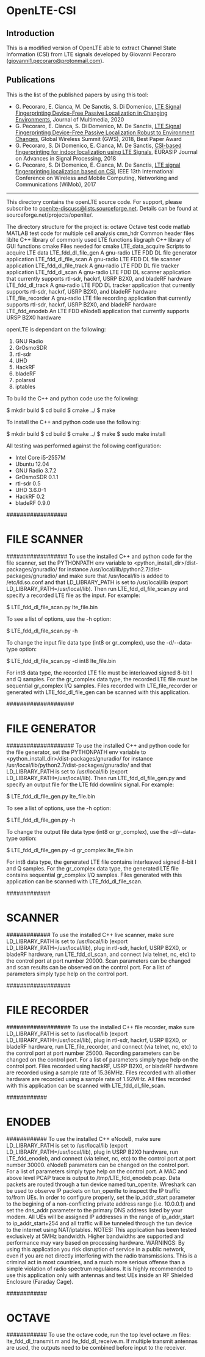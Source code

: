 # OpenLTE-CSI

## Introduction

This is a modified version of OpenLTE able to extract Channel State Information (CSI) from LTE signals developed by Giovanni Pecoraro (giovanni1.pecoraro@protonmail.com).

## Publications

This is the list of the published papers by using this tool:

- G. Pecoraro, E. Cianca, M. De Sanctis, S. Di Domenico, [LTE Signal Fingerprinting Device-Free Passive Localization in Changing Environments](https://journals.riverpublishers.com/index.php/JMM/article/view/947), Journal of Multimedia, 2020
- G. Pecoraro, E. Cianca, S. Di Domenico, M. De Sanctis, [LTE Signal Fingerprinting Device-Free Passive Localization Robust to Environment Changes](https://ieeexplore.ieee.org/abstract/document/8686686), Global Wireless Summit (GWS), 2018, Best Paper Award 
- G. Pecoraro, S. Di Domenico, E. Cianca, M. De Sanctis, [CSI-based fingerprinting for indoor localization using LTE Signals](https://link.springer.com/article/10.1186/s13634-018-0563-7), EURASIP Journal on Advances in Signal Processing, 2018
- G. Pecoraro, S. Di Domenico, E. Cianca, M. De Sanctis, [LTE signal fingerprinting localization based on CSI](https://ieeexplore.ieee.org/abstract/document/8115803), IEEE 13th International Conference on Wireless and Mobile Computing, Networking and Communications (WiMob), 2017

*****************************************************************************************************

This directory contains the openLTE source code.  For support, please
subscribe to openlte-discuss@lists.sourceforge.net.  Details can be
found at sourceforge.net/projects/openlte/.

The directory structure for the project is:
octave                Octave test code
matlab		      MATLAB test code for multiple cell analysis
cmn_hdr               Common header files
liblte                C++ library of commonly used LTE functions
libgraph              C++ library of GUI functions
cmake                 Files needed for cmake
LTE_data_acquire      Scripts to acquire LTE data
LTE_fdd_dl_file_gen   A gnu-radio LTE FDD DL file generator application
LTE_fdd_dl_file_scan  A gnu-radio LTE FDD DL file scanner application
LTE_fdd_dl_file_track A gnu-radio LTE FDD DL file tracker application
LTE_fdd_dl_scan       A gnu-radio LTE FDD DL scanner application that
                      currently supports rtl-sdr, hackrf, USRP B2X0,
                      and bladeRF hardware
LTE_fdd_dl_track      A gnu-radio LTE FDD DL tracker application that
                      currently supports rtl-sdr, hackrf, USRP B2X0,
                      and bladeRF hardware
LTE_file_recorder     A gnu-radio LTE file recording application that
                      currently supports rtl-sdr, hackrf, USRP B2X0,
                      and bladeRF hardware
LTE_fdd_enodeb        An LTE FDD eNodeB application that currently
                     supports URSP B2X0 hardware

openLTE is dependant on the following:
1) GNU Radio
2) GrOsmoSDR
3) rtl-sdr
4) UHD
5) HackRF
6) bladeRF
7) polarssl
8) iptables

To build the C++ and python code use the following:

  $ mkdir build
  $ cd build
  $ cmake ../
  $ make

To install the C++ and python code use the following:

  $ mkdir build
  $ cd build
  $ cmake ../
  $ make
  $ sudo make install

All testing was performed against the following configuration:
- Intel Core i5-2557M
- Ubuntu 12.04
- GNU Radio 3.7.2
- GrOsmoSDR 0.1.1
- rtl-sdr 0.5
- UHD 3.6.0-1
- HackRF 0.2
- bladeRF 0.9.0

##################
#  FILE SCANNER  #
##################
To use the installed C++ and python code for the file scanner,
set the PYTHONPATH env variable to
<python_install_dir>/dist-packages/gnuradio/
for instance /usr/local/lib/python2.7/dist-packages/gnuradio/
and make sure that /usr/local/lib is added to /etc/ld.so.conf
and that LD_LIBRARY_PATH is set to /usr/local/lib (export
LD_LIBRARY_PATH=/usr/local/lib).  Then run LTE_fdd_dl_file_scan.py
and specify a recorded LTE file as the input. For example:

  $ LTE_fdd_dl_file_scan.py lte_file.bin

To see a list of options, use the -h option:

  $ LTE_fdd_dl_file_scan.py -h

To change the input file data type (int8 or gr_complex), use the
-d/--data-type option:

  $ LTE_fdd_dl_file_scan.py -d int8 lte_file.bin

For int8 data type, the recorded LTE file must be interleaved signed
8-bit I and Q samples.  For the gr_complex data type, the recorded
LTE file must be sequential gr_complex I/Q samples.  Files recorded
with LTE_file_recorder or generated with LTE_fdd_dl_file_gen can be
scanned with this application.

####################
#  FILE GENERATOR  #
####################
To use the installed C++ and python code for the file generator,
set the PYTHONPATH env variable to
<python_install_dir>/dist-packages/gnuradio/
for instance /usr/local/lib/python2.7/dist-packages/gnuradio/
and that LD_LIBRARY_PATH is set to /usr/local/lib (export
LD_LIBRARY_PATH=/usr/local/lib).  Then run LTE_fdd_dl_file_gen.py
and specify an output file for the LTE fdd downlink signal.
For example:

  $ LTE_fdd_dl_file_gen.py lte_file.bin

To see a list of options, use the -h option:

  $ LTE_fdd_dl_file_gen.py -h

To change the output file data type (int8 or gr_complex), use the
-d/--data-type option:

  $ LTE_fdd_dl_file_gen.py -d gr_complex lte_file.bin

For int8 data type, the generated LTE file contains interleaved
signed 8-bit I and Q samples.  For the gr_complex data type, the
generated LTE file contains sequential gr_complex I/Q samples.
Files generated with this application can be scanned with
LTE_fdd_dl_file_scan.

#############
#  SCANNER  #
#############
To use the installed C++ live scanner, make sure LD_LIBRARY_PATH
is set to /usr/local/lib (export LD_LIBRARY_PATH=/usr/local/lib),
plug in rtl-sdr, hackrf, USRP B2X0, or bladeRF hardware, run
LTE_fdd_dl_scan, and connect (via telnet, nc, etc) to the control
port at port number 20000.  Scan parameters can be changed and
scan results can be observed on the control port.  For a list of
parameters simply type help on the control port.

###################
#  FILE RECORDER  #
###################
To use the installed C++ file recorder, make sure LD_LIBRARY_PATH
is set to /usr/local/lib (export LD_LIBRARY_PATH=/usr/local/lib),
plug in rtl-sdr, hackrf, USRP B2X0, or bladeRF hardware, run
LTE_file_recorder, and connect (via telnet, nc, etc) to the
control port at port number 25000.  Recording parameters can be
changed on the control port.  For a list of parameters simply type
help on the control port.  Files recorded using hackRF, USRP B2X0,
or bladeRF hardware are recorded using a sample rate of 15.36MHz.
Files recorded with all other hardware are recorded using a sample
rate of 1.92MHz.  All files recorded with this application can be
scanned with LTE_fdd_dl_file_scan.

############
#  ENODEB  #
############
To use the installed C++ eNodeB, make sure LD_LIBRARY_PATH is set
to /usr/local/lib (export LD_LIBRARY_PATH=/usr/local/lib), plug in
USRP B2X0 hardware, run LTE_fdd_enodeb, and connect (via telnet, nc,
etc) to the control port at port number 30000.  eNodeB parameters
can be changed on the control port.  For a list of parameters simply
type help on the control port.  A MAC and above level PCAP trace is
output to /tmp/LTE_fdd_enodeb.pcap.  Data packets are routed through
a tun device named tun_openlte.  Wireshark can be used to observe
IP packets on tun_openlte to inspect the IP traffic to/from UEs. In
order to configure properly, set the ip_addr_start parameter to the
begining of a non-conflicting private address range (i.e. 10.0.0.1)
and set the dns_addr parameter to the primary DNS address listed by
your modem.  All UEs will be assigned IP addresses in the range
of ip_addr_start to ip_addr_start+254 and all traffic will be tunneled
through the tun device to the internet using NAT/iptables.
NOTES: This application has been tested exclusively at 5MHz
bandwidth.  Higher bandwidths are supported and performance may
vary based on processing hardware.
WARNINGS: By using this application you risk disruption of service in
a public network, even if you are not directly interfering with the
radio transmissions.  This is a criminal act in most countries, and a
much more serious offense than a simple violation of radio spectrum
regulaions.  It is highly recommended to use this application only
with antennas and test UEs inside an RF Shielded Enclosure (Faraday
Cage).

############
#  OCTAVE  #
############
To use the octave code, run the top level octave .m files:
lte_fdd_dl_transmit.m and lte_fdd_dl_receive.m.  If multiple
transmit antennas are used, the outputs need to be combined
before input to the receiver.
